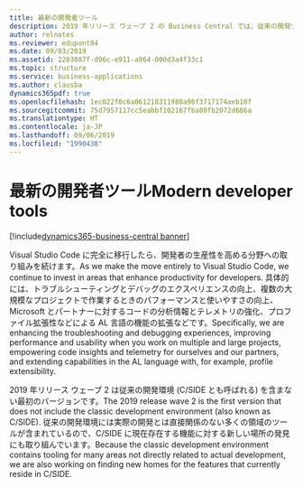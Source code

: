 ```yaml
---
title: 最新の開発者ツール
description: 2019 年リリース ウェーブ 2 の Business Central では、従来の開発ツール C/SIDE と開発言語 C/AL が廃止され、拡張機能ベースのカスタマイズ アプローチがサポートされる Visual Studio Code、Azure DevOps、AL 言語に基づく最新のソリューションに置き換えられます。
author: relnotes
ms.reviewer: edupont04
ms.date: 09/03/2019
ms.assetid: 2203087f-d96c-e911-a964-000d3a4f33c1
ms.topic: structure
ms.service: business-applications
ms.author: clausba
dynamics365pdf: true
ms.openlocfilehash: 1ec022f0c6a061218311988a96f3717174aeb10f
ms.sourcegitcommit: 75d7957117cc5eabbf102167fba80fb2072d686a
ms.translationtype: HT
ms.contentlocale: ja-JP
ms.lasthandoff: 09/06/2019
ms.locfileid: "1990438"
---
```

# <a name="modern-developer-tools"></a><span data-ttu-id="51967-103">最新の開発者ツール</span><span class="sxs-lookup"><span data-stu-id="51967-103">Modern developer tools</span></span>

[!include[dynamics365-business-central banner](../includes/dynamics365-business-central.md)]

<!--structure start-->
<span data-ttu-id="51967-104">Visual Studio Code に完全に移行したら、開発者の生産性を高める分野への取り組みを続けます。</span><span class="sxs-lookup"><span data-stu-id="51967-104">As we make the move entirely to Visual Studio Code, we continue to invest in areas that enhance productivity for developers.</span></span> <span data-ttu-id="51967-105">具体的には、トラブルシューティングとデバッグのエクスペリエンスの向上、複数の大規模なプロジェクトで作業するときのパフォーマンスと使いやすさの向上、Microsoft とパートナーに対するコードの分析情報とテレメトリの強化、プロファイル拡張性などによる AL 言語の機能の拡張などです。</span><span class="sxs-lookup"><span data-stu-id="51967-105">Specifically, we are enhancing the troubleshooting and debugging experiences, improving performance and usability when you work on multiple and large projects, empowering code insights and telemetry for ourselves and our partners, and extending capabilities in the AL language with, for example, profile extensibility.</span></span> 

<span data-ttu-id="51967-106">2019 年リリース ウェーブ 2 は従来の開発環境 (C/SIDE とも呼ばれる) を含まない最初のバージョンです。</span><span class="sxs-lookup"><span data-stu-id="51967-106">The 2019 release wave 2 is the first version that does not include the classic development environment (also known as C/SIDE).</span></span> <span data-ttu-id="51967-107">従来の開発環境には実際の開発とは直接関係のない多くの領域のツールが含まれているので、C/SIDE に現在存在する機能に対する新しい場所の発見にも取り組んでいます。</span><span class="sxs-lookup"><span data-stu-id="51967-107">Because the classic development environment contains tooling for many areas not directly related to actual development, we are also working on finding new homes for the features that currently reside in C/SIDE.</span></span>
<!--structure end-->



